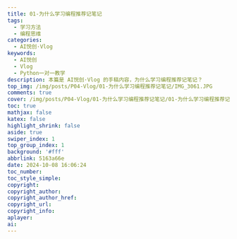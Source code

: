 ```yaml
---
title: 01-为什么学习编程推荐记笔记
tags:
  - 学习方法
  - 编程思维
categories:
  - AI悦创·Vlog
keywords:
  - AI悦创
  - Vlog
  - Python一对一教学
description: 本篇是 AI悦创·Vlog 的手稿内容，为什么学习编程推荐记笔记？
top_img: /img/posts/P04-Vlog/01-为什么学习编程推荐记笔记/IMG_3061.JPG
comments: true
cover: /img/posts/P04-Vlog/01-为什么学习编程推荐记笔记/01-为什么学习编程推荐记笔记.webp
toc: true
mathjax: false
katex: false
highlight_shrink: false
aside: true
swiper_index: 1
top_group_index: 1
background: '#fff'
abbrlink: 5163a66e
date: 2024-10-08 16:06:24
toc_number:
toc_style_simple:
copyright:
copyright_author:
copyright_author_href:
copyright_url:
copyright_info:
aplayer:
ai:
---
```

